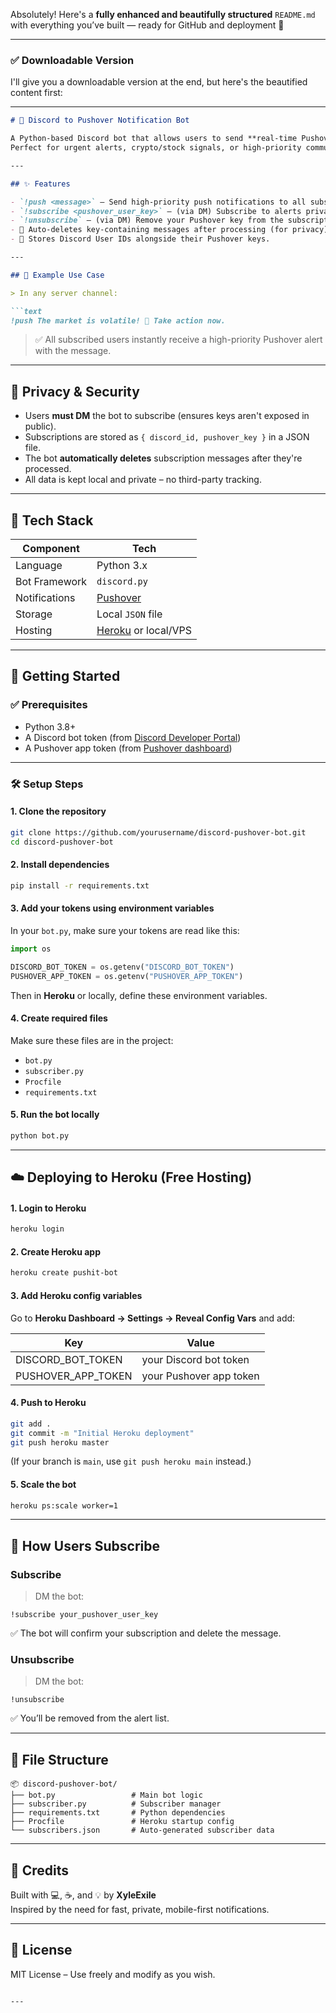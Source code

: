 Absolutely! Here's a **fully enhanced and beautifully structured** `README.md` with everything you’ve built — ready for GitHub and deployment 💎

---

### ✅ Downloadable Version
I'll give you a downloadable version at the end, but here's the beautified content first:

---

```markdown
# 🔔 Discord to Pushover Notification Bot

A Python-based Discord bot that allows users to send **real-time Pushover notifications** through Discord commands.  
Perfect for urgent alerts, crypto/stock signals, or high-priority community announcements.

---

## ✨ Features

- `!push <message>` – Send high-priority push notifications to all subscribed users.
- `!subscribe <pushover_user_key>` – (via DM) Subscribe to alerts privately.
- `!unsubscribe` – (via DM) Remove your Pushover key from the subscription list.
- 🔐 Auto-deletes key-containing messages after processing (for privacy).
- 🧠 Stores Discord User IDs alongside their Pushover keys.

---

## 📱 Example Use Case

> In any server channel:

```text
!push The market is volatile! 🚨 Take action now.
```

> ✅ All subscribed users instantly receive a high-priority Pushover alert with the message.

---

## 🔐 Privacy & Security

- Users **must DM** the bot to subscribe (ensures keys aren't exposed in public).
- Subscriptions are stored as `{ discord_id, pushover_key }` in a JSON file.
- The bot **automatically deletes** subscription messages after they're processed.
- All data is kept local and private – no third-party tracking.

---

## 🧰 Tech Stack

| Component     | Tech                     |
|---------------|--------------------------|
| Language      | Python 3.x               |
| Bot Framework | `discord.py`             |
| Notifications | [Pushover](https://pushover.net) |
| Storage       | Local `JSON` file        |
| Hosting       | [Heroku](https://heroku.com) or local/VPS |

---

## 🚀 Getting Started

### ✅ Prerequisites

- Python 3.8+
- A Discord bot token (from [Discord Developer Portal](https://discord.com/developers/applications))
- A Pushover app token (from [Pushover dashboard](https://pushover.net/apps))

---

### 🛠️ Setup Steps

#### 1. Clone the repository

```bash
git clone https://github.com/yourusername/discord-pushover-bot.git
cd discord-pushover-bot
```

#### 2. Install dependencies

```bash
pip install -r requirements.txt
```

#### 3. Add your tokens using environment variables

In your `bot.py`, make sure your tokens are read like this:

```python
import os

DISCORD_BOT_TOKEN = os.getenv("DISCORD_BOT_TOKEN")
PUSHOVER_APP_TOKEN = os.getenv("PUSHOVER_APP_TOKEN")
```

Then in **Heroku** or locally, define these environment variables.

#### 4. Create required files

Make sure these files are in the project:

- `bot.py`
- `subscriber.py`
- `Procfile`
- `requirements.txt`

#### 5. Run the bot locally

```bash
python bot.py
```

---

## ☁️ Deploying to Heroku (Free Hosting)

#### 1. Login to Heroku

```bash
heroku login
```

#### 2. Create Heroku app

```bash
heroku create pushit-bot
```

#### 3. Add Heroku config variables

Go to **Heroku Dashboard → Settings → Reveal Config Vars** and add:

| Key                   | Value                      |
|------------------------|----------------------------|
| DISCORD_BOT_TOKEN      | your Discord bot token     |
| PUSHOVER_APP_TOKEN     | your Pushover app token    |

#### 4. Push to Heroku

```bash
git add .
git commit -m "Initial Heroku deployment"
git push heroku master
```

(If your branch is `main`, use `git push heroku main` instead.)

#### 5. Scale the bot

```bash
heroku ps:scale worker=1
```

---

## 🧪 How Users Subscribe

### Subscribe

> DM the bot:

```
!subscribe your_pushover_user_key
```

✅ The bot will confirm your subscription and delete the message.

### Unsubscribe

> DM the bot:

```
!unsubscribe
```

✅ You’ll be removed from the alert list.

---

## 📂 File Structure

```
📦 discord-pushover-bot/
├── bot.py                 # Main bot logic
├── subscriber.py          # Subscriber manager
├── requirements.txt       # Python dependencies
├── Procfile               # Heroku startup config
└── subscribers.json       # Auto-generated subscriber data
```

---

## 🙌 Credits

Built with 💻, ☕, and 💡 by **XyleExile**  
Inspired by the need for fast, private, mobile-first notifications.

---

## 🪪 License

MIT License – Use freely and modify as you wish.

```

---

